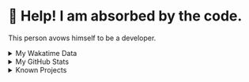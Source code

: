 # 🥺 Help! I am absorbed by the code. 

This person avows himself to be a developer.

<details>

<summary>My Wakatime Data</summary>

<!--START_SECTION:waka-->
![Lines of code](https://img.shields.io/badge/From%20Hello%20World%20I%27ve%20Written-8.8%20million%20lines%20of%20code-blue)

**🐱 My GitHub Data** 

> 📦 756.3 kB Used in GitHub's Storage 
 > 
> 🏆 45 Contributions in the Year 2024
 > 
> 🚫 Not Opted to Hire
 > 
> 📜 86 Public Repositories 
 > 
> 🔑 26 Private Repositories 
 > 
**I'm an Early 🐤** 

```text
🌞 Morning                1797 commits        ██████░░░░░░░░░░░░░░░░░░░   24.58 % 
🌆 Daytime                3005 commits        ██████████░░░░░░░░░░░░░░░   41.10 % 
🌃 Evening                2439 commits        ████████░░░░░░░░░░░░░░░░░   33.36 % 
🌙 Night                  70 commits          ░░░░░░░░░░░░░░░░░░░░░░░░░   00.96 % 
```
📅 **I'm Most Productive on Wednesday** 

```text
Monday                   837 commits         ███░░░░░░░░░░░░░░░░░░░░░░   11.45 % 
Tuesday                  1233 commits        ████░░░░░░░░░░░░░░░░░░░░░   16.86 % 
Wednesday                1306 commits        ████░░░░░░░░░░░░░░░░░░░░░   17.86 % 
Thursday                 1024 commits        ████░░░░░░░░░░░░░░░░░░░░░   14.01 % 
Friday                   1106 commits        ████░░░░░░░░░░░░░░░░░░░░░   15.13 % 
Saturday                 971 commits         ███░░░░░░░░░░░░░░░░░░░░░░   13.28 % 
Sunday                   834 commits         ███░░░░░░░░░░░░░░░░░░░░░░   11.41 % 
```


**I Mostly Code in Go** 

```text
Python                   22 repos            ██████░░░░░░░░░░░░░░░░░░░   22.22 % 
TeX                      6 repos             ██░░░░░░░░░░░░░░░░░░░░░░░   06.06 % 
Swift                    3 repos             █░░░░░░░░░░░░░░░░░░░░░░░░   03.03 % 
Shell                    2 repos             █░░░░░░░░░░░░░░░░░░░░░░░░   02.02 % 
Rust                     2 repos             █░░░░░░░░░░░░░░░░░░░░░░░░   02.02 % 
```




 Last Updated on 07/01/2024 01:22:46 UTC
<!--END_SECTION:waka-->

</details>

<details>
 
 <summary>My GitHub Stats</summary>

[![CDFMLR's github stats](https://github-readme-stats.vercel.app/api?username=cdfmlr&count_private=true&show_icons=true)](https://github.com/anuraghazra/github-readme-stats)
 
</details>

<details>

<summary>Known Projects</summary>

[![Star History Chart](https://api.star-history.com/svg?repos=cdfmlr/pyflowchart,cdfmlr/muvtuber,cdfmlr/crud,cdfmlr/murecom-verse-1,cdfmlr/murecom-intro&type=Date)](https://star-history.com/#cdfmlr/pyflowchart&cdfmlr/muvtuber&cdfmlr/crud&cdfmlr/murecom-verse-1&cdfmlr/murecom-intro&Date)

 </details>
